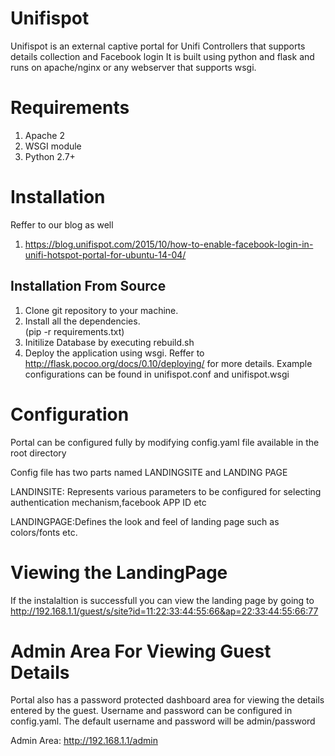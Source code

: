 # Unifispot

Unifispot is an external captive portal for Unifi Controllers that supports details collection and Facebook login
It is built using python and flask and runs on apache/nginx or any webserver that supports wsgi.


Requirements
============
1. Apache 2
2. WSGI module
3. Python 2.7+

Installation
============

Reffer to our blog as well 

1. https://blog.unifispot.com/2015/10/how-to-enable-facebook-login-in-unifi-hotspot-portal-for-ubuntu-14-04/




Installation From Source
-------------------
1. Clone git repository to your machine.
2. Install all the dependencies.  
(pip -r requirements.txt)
3. Initilize Database by executing rebuild.sh
4. Deploy the application using wsgi. Reffer to http://flask.pocoo.org/docs/0.10/deploying/ for more details.
   Example configurations can be found in unifispot.conf and unifispot.wsgi



Configuration
=============
Portal can be configured fully by modifying config.yaml file available in the root directory

Config file has two parts named LANDINGSITE and LANDING PAGE

LANDINSITE: Represents various parameters to be configured for selecting authentication mechanism,facebook APP ID etc

LANDINGPAGE:Defines the look and feel of landing page such as colors/fonts etc.


Viewing the LandingPage
=======================
If the instalaltion is successfull you can view the landing page by going to http://192.168.1.1/guest/s/site?id=11:22:33:44:55:66&ap=22:33:44:55:66:77

Admin Area For Viewing Guest Details
=======================
Portal also has a password protected dashboard area for viewing the details entered by the guest.
Username and password can be configured in config.yaml. The default username and password will be admin/password

Admin Area: http://192.168.1.1/admin



